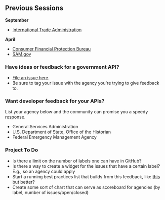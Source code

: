 ## Previous Sessions

**September**
* [International Trade Administration](https://github.com/InternationalTradeAdministration/developerportal/issues/34)

**April**
* [Consumer Financial Protection Bureau](https://github.com/cfpb/api/milestones/Usability%20feedback%20improvements%20Round%201)
* [SAM.gov](https://github.com/GSA/sam_api/issues)





### Have ideas or feedback for a government API?  

* [File an issue here](https://github.com/GSA/Developer-Feedback-for-Government-APIs/issues).
* Be sure to tag your issue with the agency you're trying to give feedback to.  


### Want developer feedback for your APIs?  

List your agency below and the community can promise you a speedy response. 

* General Services Administration
* U.S. Department of State, Office of the Historian
* Federal Emergency Management Agency


### Project To Do
* Is there a limit on the number of labels one can have in GitHub?  
* Is there a way to create a widget for the issues that have a certain label?  E.g., so an agency could apply
* Start a running best practices list that builds from this feedback, like [this](https://github.com/GSA/slash-developer-pages/blob/master/API_Checklist.md) but better?
* Create some sort of chart that can serve as scoreboard for agencies (by label, number of issues/open/closed)


